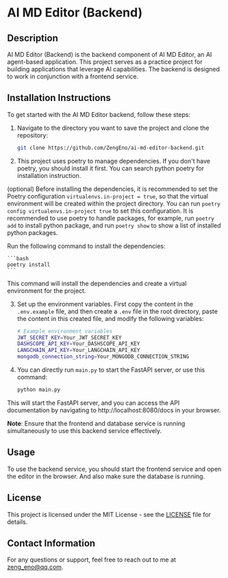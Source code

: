# AI MD Editor (Backend)

## Description

AI MD Editor (Backend) is the backend component of AI MD Editor, an AI agent-based application. This project serves as a practice project for building applications that leverage AI capabilities. The backend is designed to work in conjunction with a frontend service.

## Installation Instructions

To get started with the AI MD Editor backend, follow these steps:

1. Navigate to the directory you want to save the project and clone the repository:

    ```bash
    git clone https://github.com/ZengEno/ai-md-editor-backend.git
    ```

2. This project uses poetry to manage dependencies. If you don't have poetry, you should install it first. You can search python poetry for installation instruction. 

(optional) Before installing the dependencies, it is recommended to set the Poetry configuration `virtualenvs.in-project = true`, so that the virtual environment will be created within the project directory. You can run `poetry config virtualenvs.in-project true` to set this configuration. It is recommended to use poetry to handle packages, for example, run `poetry add` to install python package, and run `poetry show` to show a list of installed python packages.

Run the following command to install the dependencies:

    ```bash
    poetry install
    ```

This command will install the dependencies and create a virtual environment for the project. 

3. Set up the environment variables. First copy the content in the `.env.example` file, and then create a `.env` file in the root directory, paste the content in this created file, and modify the following variables:

    ```bash
    # Example environment variables
    JWT_SECRET_KEY=Your_JWT_SECRET_KEY
    DASHSCOPE_API_KEY=Your_DASHSCOPE_API_KEY
    LANGCHAIN_API_KEY=Your_LANGCHAIN_API_KEY
    mongodb_connection_string=Your_MONGODB_CONNECTION_STRING
    ```

4. You can directly run `main.py` to start the FastAPI server, or use this command: 

    ```bash
    python main.py
    ```

This will start the FastAPI server, and you can access the API documentation by navigating to http://localhost:8080/docs in your browser.

**Note**: Ensure that the frontend and database service is running simultaneously to use this backend service effectively.

## Usage

To use the backend service, you should start the frontend service and open the editor in the browser. And also make sure the database is running.

## License

This project is licensed under the MIT License - see the [LICENSE](LICENSE) file for details.

## Contact Information

For any questions or support, feel free to reach out to me at zeng_eno@qq.com.